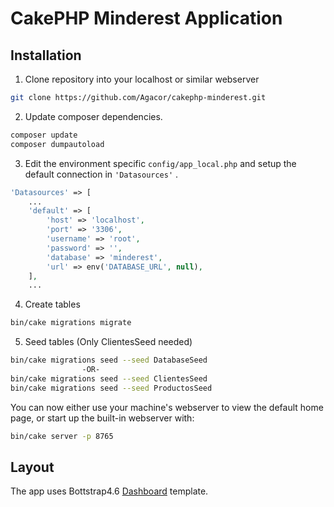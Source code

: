 # CakePHP Minderest Application

## Installation

1. Clone repository into your localhost or similar webserver
```bash
git clone https://github.com/Agacor/cakephp-minderest.git
```

2. Update composer dependencies.
```bash
composer update
composer dumpautoload
```

3. Edit the environment specific `config/app_local.php` and setup the default connection in
`'Datasources'` .

```php
'Datasources' => [
    ...
    'default' => [
        'host' => 'localhost',
        'port' => '3306',
        'username' => 'root',
        'password' => '',
        'database' => 'minderest',
        'url' => env('DATABASE_URL', null),
    ],
    ...

```

4. Create tables
```bash
bin/cake migrations migrate
```

5. Seed tables (Only ClientesSeed needed)

```bash
bin/cake migrations seed --seed DatabaseSeed
                -OR-
bin/cake migrations seed --seed ClientesSeed
bin/cake migrations seed --seed ProductosSeed
```

You can now either use your machine's webserver to view the default home page, or start
up the built-in webserver with:

```bash
bin/cake server -p 8765
```

## Layout

The app uses Bottstrap4.6 [Dashboard](https://getbootstrap.com/docs/4.6/examples/dashboard/) template.
